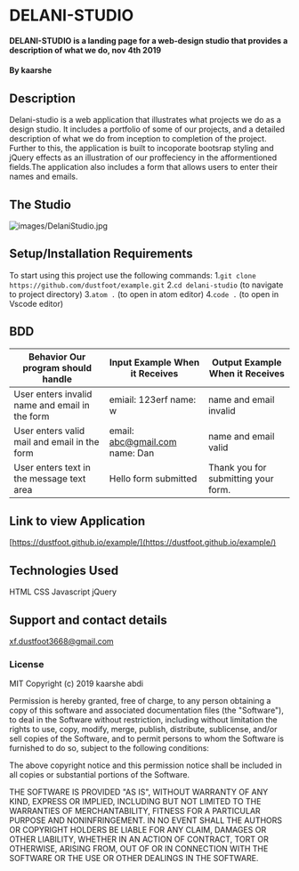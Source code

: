 # DELANI-STUDIO

#### DELANI-STUDIO is a landing page for a web-design studio that provides a description of what we do, nov 4th 2019

#### By **kaarshe**

## Description

Delani-studio is a web application that illustrates what projects we do as a design studio. It includes a portfolio of some of our projects, and a detailed description of what we do from inception to completion of the project. Further to this, the application is built to incoporate bootsrap styling and jQuery effects as an illustration of our proffeciency in the afformentioned fields.The application also includes a form that allows users to enter their names and emails.

## The Studio

![images/DelaniStudio.jpg](images/DelaniStudio.jpg)

## Setup/Installation Requirements

To start using this project use the following commands: 1.`git clone https://github.com/dustfoot/example.git` 2.`cd delani-studio` (to navigate to project directory) 3.`atom .` (to open in atom editor) 4.`code .` (to open in Vscode editor)

## BDD

| Behavior Our program should handle             | Input Example When it Receives | Output Example When it Receives     |
| ---------------------------------------------- | ------------------------------ | ----------------------------------- |
| User enters invalid name and email in the form | emiail: 123erf name: w         | name and email invalid              |
| User enters valid mail and email in the form   | email: abc@gmail.com name: Dan | name and email valid                |
| User enters text in the message text area      | Hello form submitted           | Thank you for submitting your form. |

## Link to view Application

[https://dustfoot.github.io/example/](https://dustfoot.github.io/example/)

## Technologies Used

HTML
CSS
Javascript
jQuery

## Support and contact details

xf.dustfoot3668@gmail.com

### License

MIT Copyright (c) 2019 kaarshe abdi

Permission is hereby granted, free of charge, to any person obtaining a copy of this software and associated documentation files (the "Software"), to deal in the Software without restriction, including without limitation the rights to use, copy, modify, merge, publish, distribute, sublicense, and/or sell copies of the Software, and to permit persons to whom the Software is furnished to do so, subject to the following conditions:

The above copyright notice and this permission notice shall be included in all copies or substantial portions of the Software.

THE SOFTWARE IS PROVIDED "AS IS", WITHOUT WARRANTY OF ANY KIND, EXPRESS OR IMPLIED, INCLUDING BUT NOT LIMITED TO THE WARRANTIES OF MERCHANTABILITY, FITNESS FOR A PARTICULAR PURPOSE AND NONINFRINGEMENT. IN NO EVENT SHALL THE AUTHORS OR COPYRIGHT HOLDERS BE LIABLE FOR ANY CLAIM, DAMAGES OR OTHER LIABILITY, WHETHER IN AN ACTION OF CONTRACT, TORT OR OTHERWISE, ARISING FROM, OUT OF OR IN CONNECTION WITH THE SOFTWARE OR THE USE OR OTHER DEALINGS IN THE SOFTWARE.
